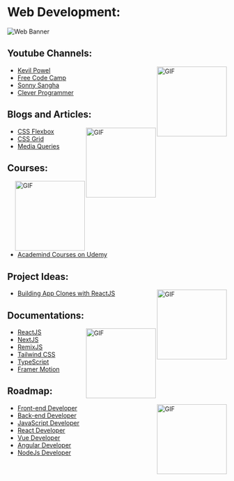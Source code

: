 # Web Development:

![Web Banner](https://user-images.githubusercontent.com/91051053/204152199-cd6e6bbe-5d81-4e7e-b21f-398b0060e8d4.png)

## Youtube Channels:
<img align="right" height="160px" src="https://media.tenor.com/y8BqGzWtqSAAAAAi/explore-map.gif" alt="GIF"></img>
* [Kevil Powel](https://www.youtube.com/watch?v=LGQuIIv2RVA&list=PL4-IK0AVhVjM0xE0K2uZRvsM7LkIhsPT-)
* [Free Code Camp](https://www.youtube.com/c/freecodecamp/videos)
* [Sonny Sangha](https://www.youtube.com/@SonnySangha)
* [Clever Programmer](https://www.youtube.com/@CleverProgrammer)
## Blogs and Articles:
<img align="right" height="160px" src="https://media.tenor.com/y8BqGzWtqSAAAAAi/explore-map.gif" alt="GIF"></img>
* [CSS Flexbox](https://css-tricks.com/snippets/css/a-guide-to-flexbox/)
* [CSS Grid](https://css-tricks.com/snippets/css/complete-guide-grid/)
* [Media Queries](https://web.dev/learn/design/media-queries/)
## Courses:
<img align="right" height="160px" src="https://media.tenor.com/y8BqGzWtqSAAAAAi/explore-map.gif" alt="GIF"></img>
* [Academind Courses on Udemy](https://www.udemy.com/courses/search/?src=ukw&q=academind)
## Project Ideas:
<img align="right" height="160px" src="https://media.tenor.com/y8BqGzWtqSAAAAAi/explore-map.gif" alt="GIF"></img>
* [Building App Clones with ReactJS](https://www.youtube.com/playlist?list=PL-J2q3Ga50oMQa1JdSJxYoZELwOJAXExP)
## Documentations:
<img align="right" height="160px" src="https://media.tenor.com/y8BqGzWtqSAAAAAi/explore-map.gif" alt="GIF"></img>
* [ReactJS](https://reactjs.org/docs/getting-started.html)
* [NextJS](https://nextjs.org/docs/getting-started)
* [RemixJS](https://remix.run/docs/en/v1)
* [Tailwind CSS](https://tailwindcss.com/docs/installation)
* [TypeScript](https://www.typescriptlang.org/docs/)
* [Framer Motion](https://www.framer.com/docs/)
## Roadmap:
<img align="right" height="160px" src="https://media.tenor.com/y8BqGzWtqSAAAAAi/explore-map.gif" alt="GIF"></img>
* [Front-end Developer](https://roadmap.sh/frontend)
* [Back-end Developer](https://roadmap.sh/backend)
* [JavaScript Developer](https://roadmap.sh/javascript)
* [React Developer](https://roadmap.sh/react)
* [Vue Developer](https://roadmap.sh/vue)
* [Angular Developer](https://roadmap.sh/angular)
* [NodeJs Developer](https://roadmap.sh/nodejs) 
